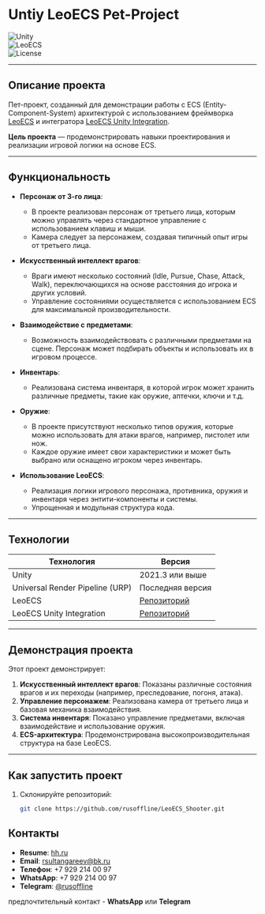 # **Untiy LeoECS Pet-Project**  

![Unity](https://img.shields.io/badge/Unity-2021.3%2B-blue)  
![LeoECS](https://img.shields.io/badge/LeoECS-v1.0-green)  
![License](https://img.shields.io/badge/license-MIT-blue)  

---

## **Описание проекта**  
Пет-проект, созданный для демонстрации работы с ECS (Entity-Component-System) архитектурой с использованием фреймворка [LeoECS](https://github.com/Leopotam/ecs.git) и интегратора [LeoECS Unity Integration](https://github.com/Leopotam/ecs-unityintegration.git).  

**Цель проекта** — продемонстрировать навыки проектирования и реализации игровой логики на основе ECS.  

---

## **Функциональность**  
- **Персонаж от 3-го лица**:  
  - В проекте реализован персонаж от третьего лица, которым можно управлять через стандартное управление с использованием клавиш и мыши.  
  - Камера следует за персонажем, создавая типичный опыт игры от третьего лица.

- **Искусственный интеллект врагов**:  
  - Враги имеют несколько состояний (Idle, Pursue, Chase, Attack, Walk), переключающихся на основе расстояния до игрока и других условий.  
  - Управление состояниями осуществляется с использованием ECS для максимальной производительности.  

- **Взаимодействие с предметами**:  
  - Возможность взаимодействовать с различными предметами на сцене. Персонаж может подбирать объекты и использовать их в игровом процессе.

- **Инвентарь**:  
  - Реализована система инвентаря, в которой игрок может хранить различные предметы, такие как оружие, аптечки, ключи и т.д.  

- **Оружие**:  
  - В проекте присутствуют несколько типов оружия, которые можно использовать для атаки врагов, например, пистолет или нож.  
  - Каждое оружие имеет свои характеристики и может быть выбрано или оснащено игроком через инвентарь.

- **Использование LeoECS**:  
  - Реализация логики игрового персонажа, противника, оружия и инвентаря через энтити-компоненты и системы.  
  - Упрощенная и модульная структура кода.  

---

## **Технологии**  
| Технология              | Версия                      |  
|--------------------------|-----------------------------|  
| Unity                   | 2021.3 или выше            |  
| Universal Render Pipeline (URP) | Последняя версия       |  
| LeoECS                  | [Репозиторий](https://github.com/Leopotam/ecs.git) |  
| LeoECS Unity Integration | [Репозиторий](https://github.com/Leopotam/ecs-unityintegration.git) |  

---

## **Демонстрация проекта**  
Этот проект демонстрирует:  
1. **Искусственный интеллект врагов**: Показаны различные состояния врагов и их переходы (например, преследование, погоня, атака).  
2. **Управление персонажем**: Реализована камера от третьего лица и базовая механика взаимодействия.  
3. **Система инвентаря**: Показано управление предметами, включая взаимодействие и использование оружия.  
4. **ECS-архитектура**: Продемонстрирована высокопроизводительная структура на базе LeoECS.  

---

## **Как запустить проект**  
1. Склонируйте репозиторий:  
   ```bash
   git clone https://github.com/rusoffline/LeoECS_Shooter.git

## **Контакты**
- **Resume**: [hh.ru](https://ufa.hh.ru/resume/7c0eef23ff02be4b310039ed1f77645a586570)
- **Email**: rsultangareev@bk.ru  
- **Телефон**: +7 929 214 00 97  
- **WhatsApp**: +7 929 214 00 97  
- **Telegram**: [@rusoffline](https://t.me/rusoffline)

предпочтительный контакт - **WhatsApp** или **Telegram**
